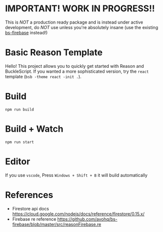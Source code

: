# IMPORTANT! WORK IN PROGRESS!!

This is *NOT* a production ready package and is instead under active development, do *NOT* use unless you're absolutely insane (use the existing [bs-firebase](https://github.com/avohq/bs-firebase) instead!)

# Basic Reason Template

Hello! This project allows you to quickly get started with Reason and BuckleScript. If you wanted a more sophisticated version, try the `react` template (`bsb -theme react -init .`).

# Build
```
npm run build
```

# Build + Watch

```
npm run start
```


# Editor
If you use `vscode`, Press `Windows + Shift + B` it will build automatically


# References

- Firestore api docs https://cloud.google.com/nodejs/docs/reference/firestore/0.15.x/
- Firebase re reference https://github.com/avohq/bs-firebase/blob/master/src/reasonFirebase.re

